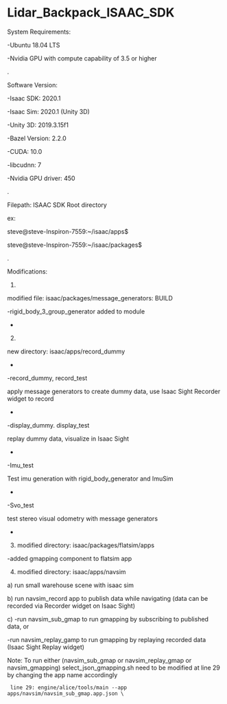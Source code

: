 # Lidar_Backpack_ISAAC_SDK

System  Requirements:

 -Ubuntu 18.04 LTS

 -Nvidia GPU with compute capability of 3.5 or higher
 
 .



Software Version:

-Isaac SDK: 2020.1

-Isaac Sim: 2020.1 (Unity 3D)

-Unity 3D: 2019.3.15f1

-Bazel Version: 2.2.0

-CUDA: 10.0

-libcudnn: 7

-Nvidia GPU driver: 450

.
  
  
  

Filepath: ISAAC SDK Root directory

ex: 

steve@steve-Inspiron-7559:~/isaac/apps$ 

steve@steve-Inspiron-7559:~/isaac/packages$ 

.


Modifications:

1) 

modified file: isaac/packages/message_generators: BUILD

-rigid_body_3_group_generator added to module

-


2) 

new directory: isaac/apps/record_dummy

-

-record_dummy, record_test 
  
apply message generators to create dummy data, use Isaac Sight Recorder widget to record

-
  
-display_dummy. display_test
  
replay dummy data, visualize in Isaac Sight

-
  
-Imu_test
  
Test imu generation with rigid_body_generator and ImuSim

-
  
-Svo_test
  
test stereo visual odometry with message generators

-
  
  
3) modified directory: isaac/packages/flatsim/apps

-added gmapping component to flatsim app


4) modified directory: isaac/apps/navsim

a) run small warehouse scene with isaac sim

b) run navsim_record app to publish data while navigating (data can be recorded via Recorder widget on Isaac Sight)

c) -run navsim_sub_gmap to run gmapping by subscribing to published data, or
    
   -run navsim_replay_gamp to run gmapping by replaying recorded data (Isaac Sight Replay widget)
   

Note: 
     To run either (navsim_sub_gmap or navsim_replay_gmap or navsim_gmapping) 
     select_json_gmapping.sh need to be modified at line 29 by changing the app name accordingly
     
     line 29: engine/alice/tools/main --app apps/navsim/navsim_sub_gmap.app.json \
     
     
  
